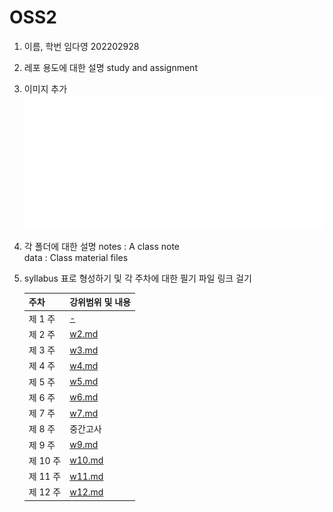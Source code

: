 # OSS2
1. 이름, 학번
   임다영 202202928

2. 레포 용도에 대한 설명
   study and assignment

3. 이미지 추가
![img](img.png)

4. 각 폴더에 대한 설명
notes : A class note  
data : Class material files

5. syllabus 표로 형성하기 및 각 주차에 대한 필기 파일 링크 걸기

     | 주차 | 강위범위 및 내용 |
   | ------ | ------ |
   | 제 1 주 | [-](https://replit.com/@ekdud0112/OSS2#data/intro.txt) |
   | 제 2 주 | [w2.md](https://replit.com/@ekdud0112/OSS2#notes/w2.md) |
   | 제 3 주 | [w3.md](https://replit.com/@ekdud0112/OSS2#notes/w3.md) |
   | 제 4 주 | [w4.md](https://replit.com/@ekdud0112/OSS2#notes/w4.md) |
   | 제 5 주 | [w5.md](https://replit.com/@ekdud0112/OSS2#notes/w5.md) |
   | 제 6 주 | [w6.md](https://replit.com/@ekdud0112/OSS2#notes/w6.md) |
   | 제 7 주 | [w7.md](https://replit.com/@ekdud0112/OSS2#notes/w7.md) |
   | 제 8 주 | 중간고사|
   | 제 9 주 | [w9.md](https://replit.com/@ekdud0112/OSS2#notes/w9.md) |
   | 제 10 주 | [w10.md](https://replit.com/@ekdud0112/OSS2#notes/w10.md) |
   | 제 11 주 | [w11.md](https://replit.com/@ekdud0112/OSS2#notes/w11.md) |
   | 제 12 주 | [w12.md](https://replit.com/@ekdud0112/OSS2#notes/w12.md) |


   
